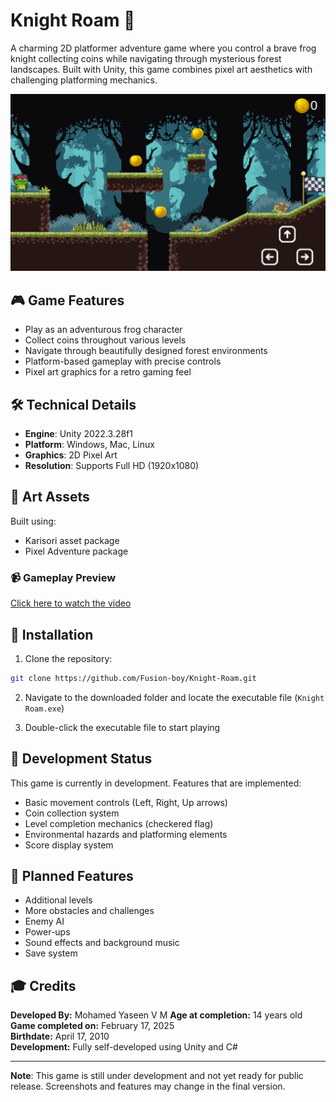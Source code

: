 # Knight Roam 🐸

A charming 2D platformer adventure game where you control a brave frog knight collecting coins while navigating through mysterious forest landscapes. Built with Unity, this game combines pixel art aesthetics with challenging platforming mechanics.

![Game Screenshot](screenshot.png)

## 🎮 Game Features

- Play as an adventurous frog character
- Collect coins throughout various levels
- Navigate through beautifully designed forest environments
- Platform-based gameplay with precise controls
- Pixel art graphics for a retro gaming feel

## 🛠️ Technical Details

- **Engine**: Unity 2022.3.28f1
- **Platform**: Windows, Mac, Linux
- **Graphics**: 2D Pixel Art
- **Resolution**: Supports Full HD (1920x1080)

## 🎨 Art Assets
Built using:
- Karisori asset package
- Pixel Adventure package

### 📹 Gameplay Preview

[Click here to watch the video](KnightRoam-Gameplay.mp4)

## 🔧 Installation

1. Clone the repository:
```bash
git clone https://github.com/Fusion-boy/Knight-Roam.git
```

2. Navigate to the downloaded folder and locate the executable file (`Knight Roam.exe`)

3. Double-click the executable file to start playing

## 🚧 Development Status

This game is currently in development. Features that are implemented:
- Basic movement controls (Left, Right, Up arrows)
- Coin collection system
- Level completion mechanics (checkered flag)
- Environmental hazards and platforming elements
- Score display system

## 🎯 Planned Features

- Additional levels
- More obstacles and challenges
- Enemy AI
- Power-ups
- Sound effects and background music
- Save system

## 🎓 Credits

**Developed By:** Mohamed Yaseen V M 
**Age at completion:** 14 years old  
**Game completed on:** February 17, 2025  
**Birthdate:** April 17, 2010  
**Development:** Fully self-developed using Unity and C#

---
**Note**: This game is still under development and not yet ready for public release. Screenshots and features may change in the final version.
